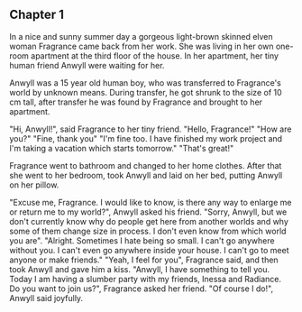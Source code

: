 

## Chapter 1

In a nice and sunny summer day a gorgeous light-brown skinned elven woman Fragrance came back from her work. She was living in her own one-room apartment at the third floor of the house. In her apartment, her tiny human friend Anwyll were waiting for her.

Anwyll was a 15 year old human boy, who was transferred to Fragrance's world by unknown means. During transfer, he got shrunk to the size of 10 cm tall, after transfer he was found by Fragrance and brought to her apartment.

"Hi, Anwyll!", said Fragrance to her tiny friend.
"Hello, Fragrance!"
"How are you?"
"Fine, thank you"
"I'm fine too. I have finished my work project and I'm taking a vacation which starts tomorrow."
"That's great!"

Fragrance went to bathroom and changed to her home clothes. After that she went to her bedroom, took Anwyll and laid on her bed, putting Anwyll on her pillow.

"Excuse me, Fragrance. I would like to know, is there any way to enlarge me or return me to my world?", Anwyll asked his friend.
"Sorry, Anwyll, but we don't currently know why do people get here from another worlds and why some of them change size in process. I don't even know from which world you are".
"Alright. Sometimes I hate being so small. I can't go anywhere without you. I can't even go anywhere inside your house. I can't go to meet anyone or make friends."
"Yeah, I feel for you", Fragrance said, and then took Anwyll and gave him a kiss.
"Anwyll, I have something to tell you. Today I am having a slumber party with my friends, Inessa and Radiance. Do you want to join us?", Fragrance asked her friend.
"Of course I do!", Anwyll said joyfully.
